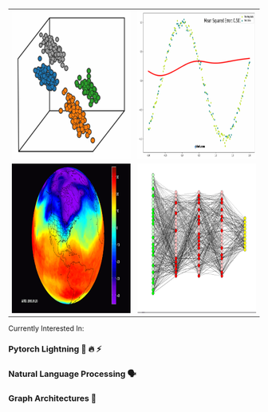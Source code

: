 
<p align="center">
  

<table>
  <tr>
    <td valign="top"><img src="https://github.com/juxtafresh/juxtafresh/blob/main/clustering.gif" width="300" height="300"/></td>
    <td valign="bottom"><img src="https://github.com/juxtafresh/juxtafresh/blob/main/polynomial_regression.gif" width="300" height="300"/></td>
  </tr>
  </tr>
    <td valign="bottom"><img src="https://github.com/juxtafresh/juxtafresh/blob/main/polar-vortex-from-space.gif" width="300" height="300"/></td>
    <td valign="top"><img src="https://github.com/juxtafresh/juxtafresh/blob/main/nueral_net.gif" width="300" height="300"/></td>
  </tr>
</table>

  
</p> 
  
  Currently Interested In:
  ### Pytorch Lightning 🐍 🔥 ⚡️
  ### Natural Language Processing 🗣
  ### Graph Architectures 💠      
